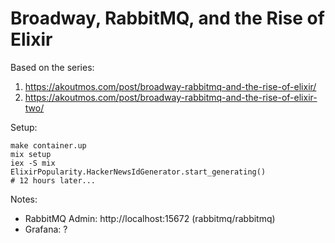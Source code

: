 # Broadway, RabbitMQ, and the Rise of Elixir

Based on the series:

1. https://akoutmos.com/post/broadway-rabbitmq-and-the-rise-of-elixir/
2. https://akoutmos.com/post/broadway-rabbitmq-and-the-rise-of-elixir-two/

Setup:

    make container.up
    mix setup
    iex -S mix
    ElixirPopularity.HackerNewsIdGenerator.start_generating()
    # 12 hours later...

Notes:

- RabbitMQ Admin: http://localhost:15672 (rabbitmq/rabbitmq)
- Grafana: ?

